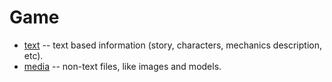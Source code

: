 # Game

- [text](text) -- text based information (story, characters, mechanics description, etc).
- [media](media) -- non-text files, like images and models.
